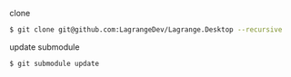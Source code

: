 clone

```bash
$ git clone git@github.com:LagrangeDev/Lagrange.Desktop --recursive
```

update submodule

```bash
$ git submodule update
```
